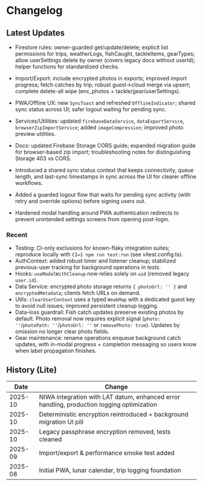 # Changelog

## Latest Updates

- Firestore rules: owner-guarded get/update/delete; explicit list permissions for trips, weatherLogs, fishCaught, tackleItems, gearTypes; allow userSettings delete by owner (covers legacy docs without userId); helper functions for standardized checks.
- Import/Export: include encrypted photos in exports; improved import progress; fetch catches by trip; robust guest→cloud merge via upsert; complete delete-all wipe (enc_photos + tackle/gear/userSettings).
- PWA/Offline UX: new `SyncToast` and refreshed `OfflineIndicator`; shared sync status across UI; safer logout waiting for pending sync.
- Services/Utilities: updated `firebaseDataService`, `dataExportService`, `browserZipImportService`; added `imageCompression`; improved photo preview utilities.
- Docs: updated Firebase Storage CORS guide; expanded migration guide for browser-based zip import; troubleshooting notes for distinguishing Storage 403 vs CORS.

- Introduced a shared sync status context that keeps connectivity, queue length, and last-sync timestamps in sync across the UI for clearer offline workflows.
- Added a guarded logout flow that waits for pending sync activity (with retry and override options) before signing users out.
- Hardened modal handling around PWA authentication redirects to prevent unintended settings screens from opening post-login.

### Recent
- Testing: CI-only exclusions for known-flaky integration suites; reproduce locally with `CI=1 npm run test:run` (see vitest.config.ts).
- AuthContext: added robust timer and listener cleanup; stabilized previous-user tracking for background operations in tests.
- Hooks: `useModalWithCleanup` now relies solely on `uid` (removed legacy `user.id`).
- Data Service: encrypted photo storage returns `{ photoUrl: '' }` and `encryptedMetadata`; clients fetch URLs on demand.
- Utils: `clearUserContext` uses a typed `WeakMap` with a dedicated guest key to avoid null issues; improved persistent cleanup logging.
 - Data-loss guardrail: Fish catch updates preserve existing photos by default. Photo removal now requires explicit signal (`photo: ''`/`photoPath: ''`/`photoUrl: ''` or `removePhoto: true`). Updates by omission no longer clear photo fields.
- Gear maintenance: rename operations enqueue background catch updates, with in-modal progress + completion messaging so users know when label propagation finishes.

## History (Lite)

| Date   | Change |
|--------|--------|
| 2025-10 | NIWA integration with LAT datum, enhanced error handling, production logging optimization |
| 2025-10 | Deterministic encryption reintroduced + background migration UI pill |
| 2025-10 | Legacy passphrase encryption removed, tests cleaned |
| 2025-09 | Import/export & performance smoke test added |
| 2025-08 | Initial PWA, lunar calendar, trip logging foundation |
